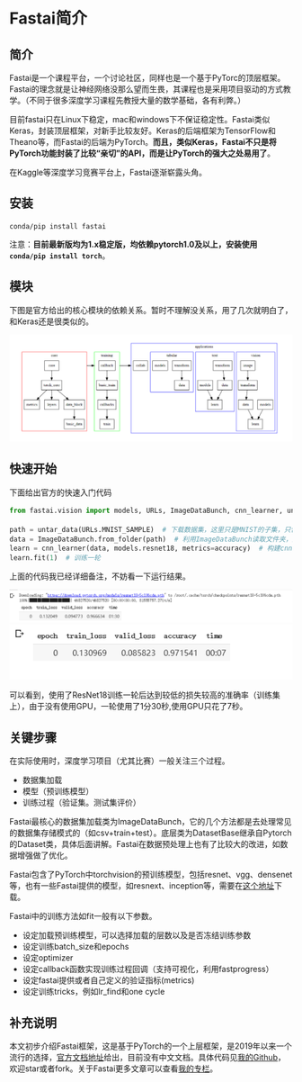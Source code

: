 # Fastai简介


## 简介
Fastai是一个课程平台，一个讨论社区，同样也是一个基于PyTorc的顶层框架。Fastai的理念就是让神经网络没那么望而生畏，其课程也是采用项目驱动的方式教学。（不同于很多深度学习课程先教授大量的数学基础，各有利弊。）

目前fastai只在Linux下稳定，mac和windows下不保证稳定性。Fastai类似Keras，封装顶层框架，对新手比较友好。Keras的后端框架为TensorFlow和Theano等，而Fastai的后端为PyTorch。**而且，类似Keras，Fastai不只是将PyTorch功能封装了比较“亲切”的API，而是让PyTorch的强大之处易用了**。

在Kaggle等深度学习竞赛平台上，Fastai逐渐崭露头角。


## 安装
`conda/pip install fastai`

注意：**目前最新版均为1.x稳定版，均依赖pytorch1.0及以上，安装使用`conda/pip install torch`**。


## 模块
下图是官方给出的核心模块的依赖关系。暂时不理解没关系，用了几次就明白了，和Keras还是很类似的。

![在这里插入图片描述](./assets/modules.png)


## 快速开始
下面给出官方的快速入门代码
```python
from fastai.vision import models, URLs, ImageDataBunch, cnn_learner, untar_data, accuracy

path = untar_data(URLs.MNIST_SAMPLE)  # 下载数据集，这里只是MNIST的子集，只包含3和7的图像,会下载并解压（untar的命名原因）到/root/.fastai/data/mnist_sample（如果你是root用户）下，包含训练数据，测试数据，包含label的csv文件
data = ImageDataBunch.from_folder(path)  # 利用ImageDataBunch读取文件夹，返回一个ImageDataBunch对象
learn = cnn_learner(data, models.resnet18, metrics=accuracy)  # 构建cnn模型，使用resnet18预训练模型
learn.fit(1)  # 训练一轮
```

上面的代码我已经详细备注，不妨看一下运行结果。

![](./assets/rst1.png)
![](./assets/rst2.png)

可以看到，使用了ResNet18训练一轮后达到较低的损失较高的准确率（训练集上），由于没有使用GPU，一轮使用了1分30秒,使用GPU只花了7秒。

## 关键步骤
在实际使用时，深度学习项目（尤其比赛）一般关注三个过程。
- 数据集加载
- 模型（预训练模型）
- 训练过程（验证集。测试集评价）


Fastai最核心的数据集加载类为ImageDataBunch，它的几个方法都是去处理常见的数据集存储模式的（如csv+train+test）。底层类为DatasetBase继承自Pytorch的Dataset类，具体后面讲解。Fastai在数据预处理上也有了比较大的改进，如数据增强做了优化。

Fastai包含了PyTorch中torchvision的预训练模型，包括resnet、vgg、densenet等，也有一些Fastai提供的模型，如resnext、inception等，需要在[这个地址](http://files.fast.ai/models/)下载。

Fastai中的训练方法如fit一般有以下参数。
- 设定加载预训练模型，可以选择加载的层数以及是否冻结训练参数
- 设定训练batch_size和epochs
- 设定optimizer
- 设定callback函数实现训练过程回调（支持可视化，利用fastprogress）
- 设定fastai提供或者自己定义的验证指标(metrics)
- 设定训练tricks，例如lr_find和one cycle


## 补充说明
本文初步介绍Fastai框架，这是基于PyTorch的一个上层框架，是2019年以来一个流行的选择，[官方文档地址](https://docs.fast.ai/)给出，目前没有中文文档。具体代码见[我的Github](https://github.com/luanshiyinyang/Tutorial/tree/Fastai/Start)，欢迎star或者fork。关于Fastai更多文章可以查看[我的专栏](https://blog.csdn.net/zhouchen1998/category_8916629.html)。
